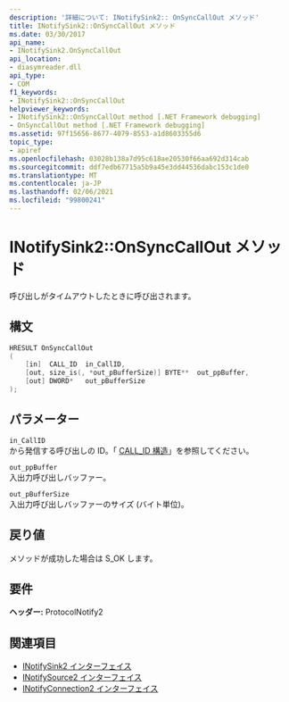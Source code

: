 ```yaml
---
description: '詳細について: INotifySink2:: OnSyncCallOut メソッド'
title: INotifySink2::OnSyncCallOut メソッド
ms.date: 03/30/2017
api_name:
- INotifySink2.OnSyncCallOut
api_location:
- diasymreader.dll
api_type:
- COM
f1_keywords:
- INotifySink2::OnSyncCallOut
helpviewer_keywords:
- INotifySink2::OnSyncCallOut method [.NET Framework debugging]
- OnSyncCallOut method [.NET Framework debugging]
ms.assetid: 97f15656-8677-4079-8553-a1d8603355d6
topic_type:
- apiref
ms.openlocfilehash: 03028b138a7d95c618ae20530f66aa692d314cab
ms.sourcegitcommit: ddf7edb67715a5b9a45e3dd44536dabc153c1de0
ms.translationtype: MT
ms.contentlocale: ja-JP
ms.lasthandoff: 02/06/2021
ms.locfileid: "99800241"
---
```

# <a name="inotifysink2onsynccallout-method"></a>INotifySink2::OnSyncCallOut メソッド

呼び出しがタイムアウトしたときに呼び出されます。  
  
## <a name="syntax"></a>構文  
  
```cpp  
HRESULT OnSyncCallOut  
(  
    [in]  CALL_ID  in_CallID,  
    [out, size_is(, *out_pBufferSize)] BYTE**  out_ppBuffer,  
    [out] DWORD*   out_pBufferSize  
);  
```  
  
## <a name="parameters"></a>パラメーター  

 `in_CallID`  
 から発信する呼び出しの ID。「 [CALL_ID 構造](call-id-structure.md)」を参照してください。  
  
 `out_ppBuffer`  
 入出力呼び出しバッファー。  
  
 `out_pBufferSize`  
 入出力呼び出しバッファーのサイズ (バイト単位)。  
  
## <a name="return-value"></a>戻り値  

 メソッドが成功した場合は S_OK します。  
  
## <a name="requirements"></a>要件  

 **ヘッダー:** ProtocolNotify2  
  
## <a name="see-also"></a>関連項目

- [INotifySink2 インターフェイス](inotifysink2-interface.md)
- [INotifySource2 インターフェイス](inotifysource2-interface.md)
- [INotifyConnection2 インターフェイス](inotifyconnection2-interface.md)
